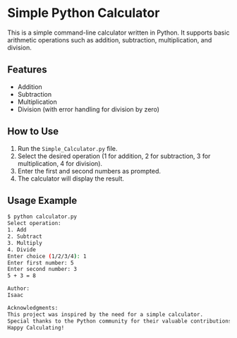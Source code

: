 # Simple Python Calculator

This is a simple command-line calculator written in Python. It supports basic arithmetic operations such as addition, subtraction, multiplication, and division.

## Features

- Addition
- Subtraction
- Multiplication
- Division (with error handling for division by zero)

## How to Use

1. Run the `Simple_Calculator.py` file.
2. Select the desired operation (1 for addition, 2 for subtraction, 3 for multiplication, 4 for division).
3. Enter the first and second numbers as prompted.
4. The calculator will display the result.

## Usage Example

```bash
$ python calculator.py
Select operation:
1. Add
2. Subtract
3. Multiply
4. Divide
Enter choice (1/2/3/4): 1
Enter first number: 5
Enter second number: 3
5 + 3 = 8

Author:
Isaac

Acknowledgments:
This project was inspired by the need for a simple calculator.
Special thanks to the Python community for their valuable contributions.
Happy Calculating!
